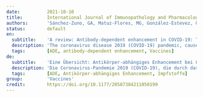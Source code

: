 ```yaml
---
date:          2021-10-10
title:         International Journal of Immunopathology and Pharmacology
authors:       'Sánchez-Zuno, GA, Matuz-Flores, MG, González-Estevez, G, et al.'
status:        default
en:
  subtitle:    'A review: Antibody-dependent enhancement in COVID-19: The not so friendly side of antibodies'
  description: 'The coronavirus disease 2019 (COVID-19) pandemic, caused by severe acute respiratory syndrome coronavirus 2 (SARS-CoV-2), represents an unprecedented global public health emergency with economic and social consequences. One of the main concerns in the development of vaccines is the antibody-dependent enhancement phenomenon, better known as ADE. In this review, we provide an overview of SARS-CoV-2 infection as well as the immune response generated by the host. On the bases of this principle, we also describe what is known about the ADE phenomenon in various viral infections and its possible role as a limiting factor in the development of new vaccines and therapeutic strategies.'
  tags:        [ADE, antibody-dependent enhancement, Vaccines]
de:
  subtitle:    'Eine Übersicht: Antikörper-abhängiges Enhancement bei COVID-19: Die nicht so freundliche Seite der Antikörper'
  description: 'Die Coronavirus-Pandemie 2019 (COVID-19), die durch das schwere akute respiratorische Syndrom Coronavirus 2 (SARS-CoV-2) verursacht wird, stellt einen beispiellosen globalen Gesundheitsnotstand mit wirtschaftlichen und sozialen Folgen dar. Eines der Hauptprobleme bei der Entwicklung von Impfstoffen ist das Phänomen des Antikörper-abhängigen Enhancements, besser bekannt als ADE. In dieser Übersicht geben wir einen Überblick über die SARS-CoV-2-Infektion und die vom Wirt ausgelöste Immunantwort. Auf der Grundlage dieses Prinzips beschreiben wir auch, was über das ADE-Phänomen bei verschiedenen Virusinfektionen bekannt ist, und seine mögliche Rolle als limitierender Faktor bei der Entwicklung neuer Impfstoffe und therapeutischer Strategien.' 
  tags:        [ADE, Antikörper-abhängiges Enhancement, Impfstoffe]
group:         'Vaccines'
credit:        https://doi.org/10.1177/20587384211050199
---
```

